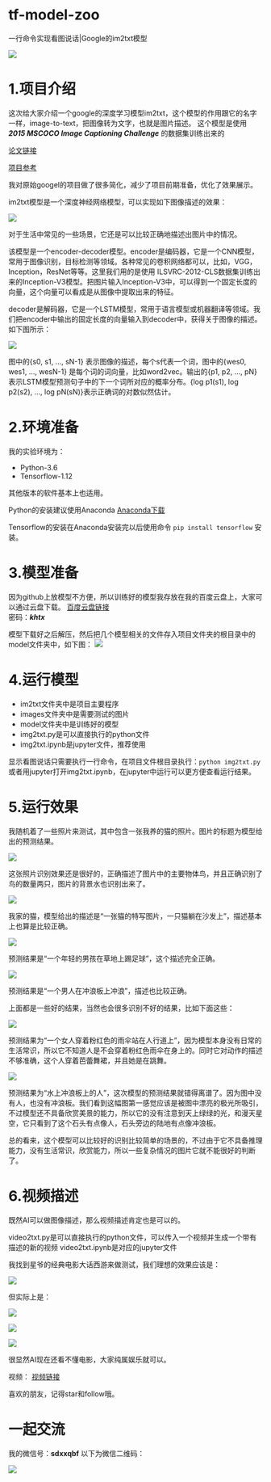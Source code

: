 # tf-model-zoo
一行命令实现看图说话|Google的im2txt模型

![](https://raw.githubusercontent.com/Qinbf/tf-model-zoo/master/im2txt-xlab/README_IMG/01.jpg)
# 1.项目介绍

这次给大家介绍一个google的深度学习模型im2txt，这个模型的作用跟它的名字一样，image-to-text，把图像转为文字，也就是图片描述。
这个模型是使用 ***2015 MSCOCO Image Captioning Challenge*** 的数据集训练出来的

[论文链接](http://arxiv.org/abs/1609.06647)

[项目参考](https://github.com/tensorflow/models/tree/master/research/im2txt)

我对原始googel的项目做了很多简化，减少了项目前期准备，优化了效果展示。

im2txt模型是一个深度神经网络模型，可以实现如下图像描述的效果：

![](https://raw.githubusercontent.com/Qinbf/tf-model-zoo/master/im2txt-xlab/README_IMG/%E5%9B%BE%E7%89%871.png)

对于生活中常见的一些场景，它还是可以比较正确地描述出图片中的情况。

该模型是一个encoder-decoder模型。encoder是编码器，它是一个CNN模型，常用于图像识别，目标检测等领域。各种常见的卷积网络都可以，比如，VGG，Inception，ResNet等等。这里我们用的是使用 ILSVRC-2012-CLS数据集训练出来的Inception-V3模型。把图片输入Inception-V3中，可以得到一个固定长度的向量，这个向量可以看成是从图像中提取出来的特征。

decoder是解码器，它是一个LSTM模型，常用于语言模型或机器翻译等领域。我们把encoder中输出的固定长度的向量输入到decoder中，获得关于图像的描述。如下图所示：

![](https://raw.githubusercontent.com/Qinbf/tf-model-zoo/master/im2txt-xlab/README_IMG/%E5%9B%BE%E7%89%872.png)

图中的{s0, s1, ..., sN-1} 表示图像的描述，每个s代表一个词，图中的{wes0, wes1, ..., wesN-1} 是每个词的词向量，比如word2vec。输出的{p1, p2, ..., pN} 表示LSTM模型预测句子中的下一个词所对应的概率分布。{log p1(s1), log p2(s2), ..., log pN(sN)}表示正确词的对数似然估计。

# 2.环境准备
我的实验环境为：
+ Python-3.6
+ Tensorflow-1.12

其他版本的软件基本上也适用。

Python的安装建议使用Anaconda
[Anaconda下载](https://www.anaconda.com/download/#macos)

Tensorflow的安装在Anaconda安装完以后使用命令 `pip install tensorflow` 安装。

# 3.模型准备
因为github上放模型不方便，所以训练好的模型我存放在我的百度云盘上，大家可以通过云盘下载。
[百度云盘链接](https://pan.baidu.com/s/1nYlWBoOQjzgP5-GYfutMQA)    
密码：***khtx***

模型下载好之后解压，然后把几个模型相关的文件存入项目文件夹的根目录中的model文件夹中，如下图：
![](https://raw.githubusercontent.com/Qinbf/tf-model-zoo/master/im2txt-xlab/README_IMG/%E5%9B%BE%E7%89%872.1.png)

# 4.运行模型
+ im2txt文件夹中是项目主要程序
+ images文件夹中是需要测试的图片
+ model文件夹中是训练好的模型
+ img2txt.py是可以直接执行的python文件
+ img2txt.ipynb是jupyter文件，推荐使用

显示看图说话只需要执行一行命令，在项目文件根目录执行：`python img2txt.py`或者用jupyter打开img2txt.ipynb，在jupyter中运行可以更方便查看运行结果。

# 5.运行效果

我随机着了一些照片来测试，其中包含一张我养的猫的照片。图片的标题为模型给出的预测结果。

![](https://raw.githubusercontent.com/Qinbf/tf-model-zoo/master/im2txt-xlab/README_IMG/%E5%9B%BE%E7%89%873.png)

这张照片识别效果还是很好的，正确描述了图片中的主要物体鸟，并且正确识别了鸟的数量两只，图片的背景水也识别出来了。

![](https://raw.githubusercontent.com/Qinbf/tf-model-zoo/master/im2txt-xlab/README_IMG/%E5%9B%BE%E7%89%874.png)

我家的猫，模型给出的描述是“一张猫的特写图片，一只猫躺在沙发上”，描述基本上也算是比较正确。

![](https://raw.githubusercontent.com/Qinbf/tf-model-zoo/master/im2txt-xlab/README_IMG/%E5%9B%BE%E7%89%875.png)

预测结果是“一个年轻的男孩在草地上踢足球”，这个描述完全正确。

![](https://raw.githubusercontent.com/Qinbf/tf-model-zoo/master/im2txt-xlab/README_IMG/%E5%9B%BE%E7%89%876.png)

预测结果是“一个男人在冲浪板上冲浪”，描述也比较正确。

上面都是一些好的结果，当然也会很多识别不好的结果，比如下面这些：

![](https://raw.githubusercontent.com/Qinbf/tf-model-zoo/master/im2txt-xlab/README_IMG/%E5%9B%BE%E7%89%877.png)

预测结果为“一个女人穿着粉红色的雨伞站在人行道上”，因为模型本身没有日常的生活常识，所以它不知道人是不会穿着粉红色雨伞在身上的。同时它对动作的描述不够准确，这个人穿着芭蕾舞裙，并且她是在跳舞。

![](https://raw.githubusercontent.com/Qinbf/tf-model-zoo/master/im2txt-xlab/README_IMG/%E5%9B%BE%E7%89%878.png)

预测结果为“水上冲浪板上的人”，这次模型的预测结果就错得离谱了。因为图中没有人，也没有冲浪板。我们看到这幅图第一感觉应该是被图中漂亮的极光所吸引，不过模型还不具备欣赏美景的能力，所以它的没有注意到天上绿绿的光，和漫天星空，它只看到了这个石头有点像人，石头旁边的陆地有点像冲浪板。

总的看来，这个模型可以比较好的识别比较简单的场景的，不过由于它不具备推理能力，没有生活常识，欣赏能力，所以一些复杂情况的图片它就不能很好的判断了。

# 6.视频描述
既然AI可以做图像描述，那么视频描述肯定也是可以的。

video2txt.py是可以直接执行的python文件，可以传入一个视频并生成一个带有描述的新的视频
video2txt.ipynb是对应的jupyter文件

我找到星爷的经典电影大话西游来做测试，我们理想的效果应该是：

![](https://raw.githubusercontent.com/Qinbf/tf-model-zoo/master/im2txt-xlab/README_IMG/%E5%9B%BE%E7%89%879.png)

但实际上是：

![](https://raw.githubusercontent.com/Qinbf/tf-model-zoo/master/im2txt-xlab/README_IMG/10.png)

![](https://raw.githubusercontent.com/Qinbf/tf-model-zoo/master/im2txt-xlab/README_IMG/11.png)

![](https://raw.githubusercontent.com/Qinbf/tf-model-zoo/master/im2txt-xlab/README_IMG/12.png)

很显然AI现在还看不懂电影，大家纯属娱乐就可以。

视频：
[视频链接](https://v.qq.com/x/page/e08041dvk23.html)

喜欢的朋友，记得star和follow哦。

# 一起交流
我的微信号：**sdxxqbf**
以下为微信二维码：

![](https://raw.githubusercontent.com/Qinbf/tf-model-zoo/master/im2txt-xlab/README_IMG/%E5%9B%BE%E7%89%8713.png)
